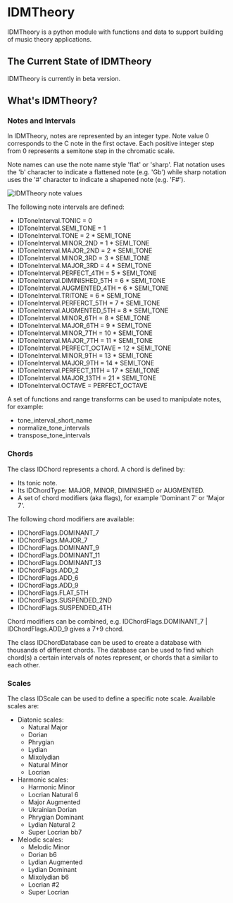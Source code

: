 # IDMTheory

IDMTheory is a python module with functions and data to support building of music theory applications.

## The Current State of IDMTheory

IDMTheory is currently in beta version.

## What's IDMTheory?

### Notes and Intervals

In IDMTheory, notes are represented by an integer type. Note value 0 corresponds to the C note in the first octave. Each positive integer step from 0 represents a semitone step in the chromatic scale.

Note names can use the note name style 'flat' or 'sharp'. Flat notation uses the 'b' character to indicate a flattened note (e.g. 'Gb') while sharp notation uses the '#' character to indicate a shapened note (e.g. 'F#').

![IDMTheory note values](https://i.imgur.com/XYJuJgU.png)

The following note intervals are defined:

- IDToneInterval.TONIC          =  0
- IDToneInterval.SEMI_TONE      =  1
- IDToneInterval.TONE           =  2 * SEMI_TONE
- IDToneInterval.MINOR_2ND      =  1 * SEMI_TONE
- IDToneInterval.MAJOR_2ND      =  2 * SEMI_TONE
- IDToneInterval.MINOR_3RD      =  3 * SEMI_TONE
- IDToneInterval.MAJOR_3RD      =  4 * SEMI_TONE
- IDToneInterval.PERFECT_4TH    =  5 * SEMI_TONE
- IDToneInterval.DIMINISHED_5TH =  6 * SEMI_TONE
- IDToneInterval.AUGMENTED_4TH  =  6 * SEMI_TONE
- IDToneInterval.TRITONE        =  6 * SEMI_TONE
- IDToneInterval.PERFERCT_5TH   =  7 * SEMI_TONE
- IDToneInterval.AUGMENTED_5TH  =  8 * SEMI_TONE
- IDToneInterval.MINOR_6TH      =  8 * SEMI_TONE
- IDToneInterval.MAJOR_6TH      =  9 * SEMI_TONE
- IDToneInterval.MINOR_7TH      = 10 * SEMI_TONE
- IDToneInterval.MAJOR_7TH      = 11 * SEMI_TONE
- IDToneInterval.PERFECT_OCTAVE = 12 * SEMI_TONE
- IDToneInterval.MINOR_9TH      = 13 * SEMI_TONE
- IDToneInterval.MAJOR_9TH      = 14 * SEMI_TONE
- IDToneInterval.PERFECT_11TH   = 17 * SEMI_TONE
- IDToneInterval.MAJOR_13TH     = 21 * SEMI_TONE
- IDToneInterval.OCTAVE         = PERFECT_OCTAVE

A set of functions and range transforms can be used to manipulate notes, for example:

- tone_interval_short_name
- normalize_tone_intervals
- transpose_tone_intervals

### Chords

The class IDChord represents a chord. A chord is defined by:

- Its tonic note.
- Its IDChordType: MAJOR, MINOR, DIMINISHED or AUGMENTED.
- A set of chord modifiers (aka flags), for example 'Dominant 7' or 'Major 7'.

The following chord modifiers are available:

- IDChordFlags.DOMINANT_7
- IDChordFlags.MAJOR_7
- IDChordFlags.DOMINANT_9
- IDChordFlags.DOMINANT_11  
- IDChordFlags.DOMINANT_13  
- IDChordFlags.ADD_2
- IDChordFlags.ADD_6
- IDChordFlags.ADD_9
- IDChordFlags.FLAT_5TH
- IDChordFlags.SUSPENDED_2ND
- IDChordFlags.SUSPENDED_4TH

Chord modifiers can be combined, e.g. IDChordFlags.DOMINANT_7 | IDChordFlags.ADD_9 gives a 7+9 chord.

The class IDChordDatabase can be used to create a database with thousands of different chords. The database can be used to find which chord(s) a certain intervals of notes represent, or chords that a similar to each other.

### Scales

The class IDScale can be used to define a specific note scale. Available scales are:

- Diatonic scales:
  - Natural Major
  - Dorian
  - Phrygian
  - Lydian
  - Mixolydian
  - Natural Minor
  - Locrian
- Harmonic scales:
  - Harmonic Minor
  - Locrian Natural 6
  - Major Augmented
  - Ukrainian Dorian
  - Phrygian Dominant
  - Lydian Natural 2
  - Super Locrian bb7
- Melodic scales:
  - Melodic Minor
  - Dorian b6
  - Lydian Augmented
  - Lydian Dominant
  - Mixolydian b6
  - Locrian #2
  - Super Locrian
  